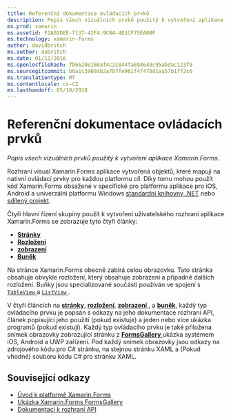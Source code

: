 ```yaml
---
title: Referenční dokumentace ovládacích prvků
description: Popis všech vizuálních prvků použitý k vytvoření aplikace Xamarin.Forms.
ms.prod: xamarin
ms.assetid: F2A02DEE-7137-42F4-9C0A-4E1CF75EA08F
ms.technology: xamarin-forms
author: davidbritch
ms.author: dabritch
ms.date: 01/12/2016
ms.openlocfilehash: fb6620e160af4c2c844fa694649c95abdac123f9
ms.sourcegitcommit: b0a1c3969ab2a7b7fe961f4f470d1aa57b1ff2c6
ms.translationtype: MT
ms.contentlocale: cs-CZ
ms.lasthandoff: 05/10/2018
---
```

# <a name="controls-reference"></a>Referenční dokumentace ovládacích prvků

_Popis všech vizuálních prvků použitý k vytvoření aplikace Xamarin.Forms._

Rozhraní visual Xamarin.Forms aplikace vytvořená objektů, které mapují na nativní ovládací prvky pro každou platformu cíl. Díky tomu mohou použít kód Xamarin.Forms obsažené v specifické pro platformu aplikace pro iOS, Android a univerzální platformu Windows [standardní knihovny .NET](~/cross-platform/app-fundamentals/net-standard.md) nebo [sdílený projekt](~/cross-platform/app-fundamentals/shared-projects.md).

Čtyři hlavní řízení skupiny použít k vytvoření uživatelského rozhraní aplikace Xamarin.Forms se zobrazuje tyto čtyři články:

- [**Stránky**](pages.md)
- [**Rozložení**](layouts.md)
- [**zobrazení**](views.md)
- [**Buněk**](cells.md)

Na stránce Xamarin.Forms obecně zabírá celou obrazovku. Tato stránka obsahuje obvykle rozložení, který obsahuje zobrazení a případně dalších rozložení. Buňky jsou specializované součásti používán ve spojení s [ `TableView` ](views.md#tableView) a [ `ListView` ](views.md#listView).

V čtyři článcích na [ **stránky**](pages.md), [ **rozložení**](layouts.md), [ **zobrazení** ](views.md), a [ **buněk**](cells.md), každý typ ovládacího prvku je popsán s odkazy na jeho dokumentace rozhraní API, článek popisující jeho použití (pokud existuje) a jeden nebo více ukázka programů (pokud existují). Každý typ ovládacího prvku je také přiložena snímek obrazovky zobrazující stránku z [ **FormsGallery** ](https://developer.xamarin.com/samples/FormsGallery/) ukázka systémem iOS, Android a UWP zařízení. Pod každý snímek obrazovky jsou odkazy na zdrojového kódu pro C# stránku, na stejnou stránku XAML a (Pokud vhodné) souboru kódu C# pro stránku XAML.

## <a name="related-links"></a>Související odkazy

- [Úvod k platformě Xamarin.Forms](~/xamarin-forms/get-started/introduction-to-xamarin-forms.md)
- [Ukázka Xamarin.Forms FormsGallery](https://developer.xamarin.com/samples/FormsGallery/)
- [Dokumentaci k rozhraní API](https://developer.xamarin.com/api/root/Xamarin.Forms/)
